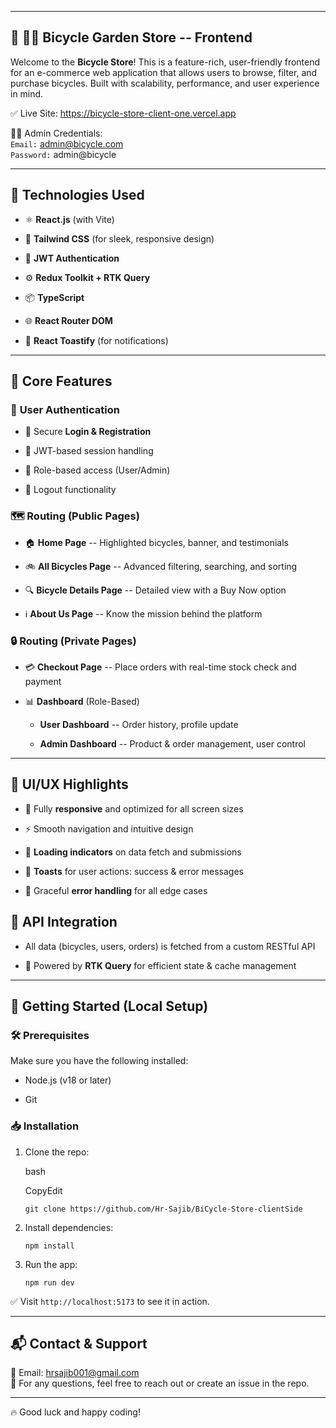 
* * * * *

📍 🚴‍♂️ Bicycle Garden Store -- Frontend
-------------------

Welcome to the **Bicycle Store**! This is a feature-rich, user-friendly frontend for an e-commerce web application that allows users to browse, filter, and purchase bicycles. Built with scalability, performance, and user experience in mind.

✅ Live Site: <https://bicycle-store-client-one.vercel.app>

🧑‍💻 Admin Credentials:\
`Email:` admin@bicycle.com\
`Password:` admin@bicycle

* * * * *

🧰 Technologies Used
--------------------

-   ⚛️ **React.js** (with Vite)

-   💅 **Tailwind CSS** (for sleek, responsive design)

-   🔐 **JWT Authentication**

-   ⚙️ **Redux Toolkit + RTK Query**

-   📦 **TypeScript**

-   🌐 **React Router DOM**

-   💬 **React Toastify** (for notifications)

* * * * *

🔑 Core Features
----------------

### 👤 **User Authentication**

-   🔐 Secure **Login & Registration**

-   🧾 JWT-based session handling

-   🔄 Role-based access (User/Admin)

-   🚪 Logout functionality

### 🗺️ **Routing (Public Pages)**

-   🏠 **Home Page** -- Highlighted bicycles, banner, and testimonials

-   🚲 **All Bicycles Page** -- Advanced filtering, searching, and sorting

-   🔍 **Bicycle Details Page** -- Detailed view with a Buy Now option

-   ℹ️ **About Us Page** -- Know the mission behind the platform

### 🔒 **Routing (Private Pages)**

-   💳 **Checkout Page** -- Place orders with real-time stock check and payment

-   📊 **Dashboard** (Role-Based)

    -   **User Dashboard** -- Order history, profile update

    -   **Admin Dashboard** -- Product & order management, user control

* * * * *

🎨 UI/UX Highlights
-------------------

-   📱 Fully **responsive** and optimized for all screen sizes

-   ⚡ Smooth navigation and intuitive design

-   🔄 **Loading indicators** on data fetch and submissions

-   🔔 **Toasts** for user actions: success & error messages

-   🛑 Graceful **error handling** for all edge cases


📡 API Integration
------------------

-   All data (bicycles, users, orders) is fetched from a custom RESTful API

-   🔄 Powered by **RTK Query** for efficient state & cache management

* * * * *

🚀 Getting Started (Local Setup)
--------------------------------

### 🛠️ Prerequisites

Make sure you have the following installed:

-   Node.js (v18 or later)

-   Git

### 📥 Installation

1.  Clone the repo:

    bash

    CopyEdit

    `git clone https://github.com/Hr-Sajib/BiCycle-Store-clientSide`

2.  Install dependencies:



    `npm install`


4.  Run the app:



    `npm run dev`

✅ Visit `http://localhost:5173` to see it in action.

* * * * *

📬 Contact & Support
--------------------

📧 Email: hrsajib001@gmail.com\
💬 For any questions, feel free to reach out or create an issue in the repo.

* * * * *

🔥 Good luck and happy coding!
